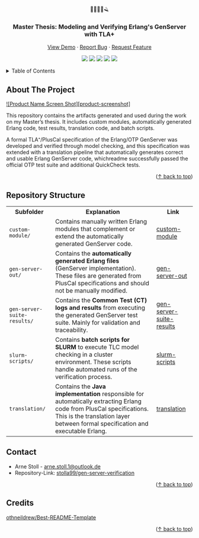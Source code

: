 <a id="readme-top"></a>
<!-- PROJECT LOGO -->
<br />
<div align="center">
  <p>🔩📜🧩🧪🪒</p>

  <h3 align="center">Master Thesis: Modeling and Verifying Erlang's GenServer with TLA+</h3>

  <p align="center">
    <a href="https://github.com">View Demo</a>
    &middot;
    <a href="https://github.com">Report Bug</a>
    &middot;
    <a href="https://github.com">Request Feature</a>
  </p>
</div>

<p align="center">
  <img src="https://img.shields.io/badge/Java-%23ED8B00.svg?logo=openjdk&logoColor=white" />
  <img src="https://img.shields.io/badge/Bash-4EAA25?logo=gnubash&logoColor=fff" />
  <img src="https://img.shields.io/badge/Erlang-A90533?logo=erlang&logoColor=fff" />
  <img src="https://img.shields.io/badge/TLA+-T" />
  <img src="https://img.shields.io/badge/PlusCal-8A2BE2" />
</p>

<!-- TABLE OF CONTENTS -->
<details>
  <summary>Table of Contents</summary>
  <ol>
    <li>
      <a href="#about-the-project">About The Project</a>
    </li>
    <li>
      <a href="#repository-structure">Repository Structure</a>
    </li>
    <li><a href="#contact">Contact</a></li>
  </ol>
</details>



<!-- ABOUT THE PROJECT -->
## About The Project

[![Product Name Screen Shot][product-screenshot]](https://example.com)


This repository contains the artifacts generated and used during the work on my Master’s thesis. It includes custom modules, automatically generated Erlang code, test results, translation code, and batch scripts. 

A formal TLA⁺/PlusCal specification of the Erlang/OTP GenServer was developed and verified through model checking, and this specification was extended with a translation pipeline that automatically generates correct and usable Erlang GenServer code, whichreadme successfully passed the official OTP test suite and additional QuickCheck tests.  

<p align="right">(<a href="#readme-top">↑ back to top</a>)</p>

## Repository Structure
<table>
  <tr>
    <th>Subfolder</th>
    <th>Explanation</th>
    <th>Link</th>
  </tr>
  <tr>
    <td><code>custom-module/</code></td>
    <td>Contains manually written Erlang modules that complement or extend the automatically generated GenServer code.</td>
    <td><a href="./custom-module">custom-module</a></td>
  </tr>
  <tr>
    <td><code>gen-server-out/</code></td>
    <td>Contains the <b>automatically generated Erlang files</b> (GenServer implementation). These files are generated from PlusCal specifications and should not be manually modified.</td>
    <td><a href="./gen-server-out">gen-server-out</a></td>
  </tr>
  <tr>
    <td><code>gen-server-suite-results/</code></td>
    <td>Contains the <b>Common Test (CT) logs and results</b> from executing the generated GenServer test suite. Mainly for validation and traceability.</td>
    <td><a href="./gen-server-suite-results">gen-server-suite-results</a></td>
  </tr>
  <tr>
    <td><code>slurm-scripts/</code></td>
    <td>Contains <b>batch scripts for SLURM</b> to execute TLC model checking in a cluster environment. These scripts handle automated runs of the verification process.</td>
    <td><a href="./slurm-scripts">slurm-scripts</a></td>
  </tr>
  <tr>
    <td><code>translation/</code></td>
    <td>Contains the <b>Java implementation</b> responsible for automatically extracting Erlang code from PlusCal specifications. This is the translation layer between formal specification and executable Erlang.</td>
    <td><a href="./translation">translation</a></td>
  </tr>
</table>

<!-- CONTACT -->
## Contact

 - Arne Stoll - arne.stoll.1@outlook.de 
 - Repository-Link: [stolla99/gen-server-verification](https://github.com/stolla99/gen-server-verification#)
<p align="right">(<a href="#readme-top">↑ back to top</a>)</p>

## Credits
[othneildrew/Best-README-Template](https://github.com/othneildrew/Best-README-Template/blob/main/README.md)
<p align="right">(<a href="#readme-top">↑ back to top</a>)</p>

